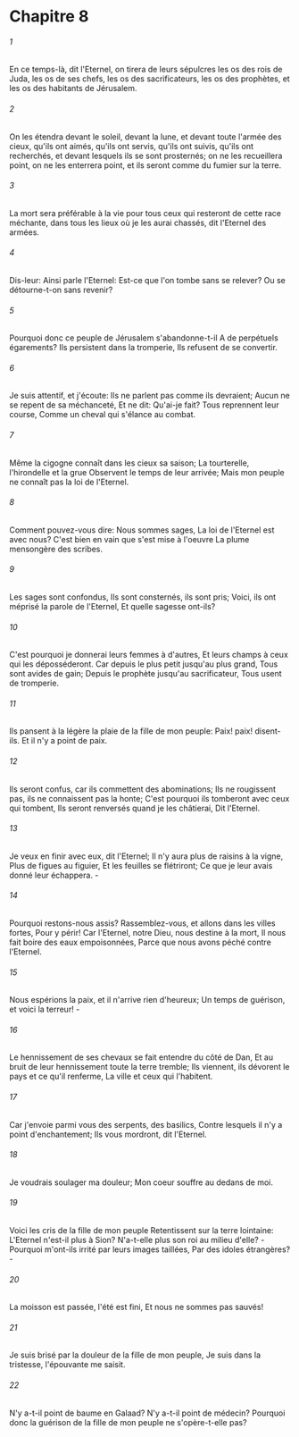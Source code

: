 # Chapitre 8

###### 1
En ce temps-là, dit l'Eternel, on tirera de leurs sépulcres les os des rois de Juda, les os de ses chefs, les os des sacrificateurs, les os des prophètes, et les os des habitants de Jérusalem.
###### 2
On les étendra devant le soleil, devant la lune, et devant toute l'armée des cieux, qu'ils ont aimés, qu'ils ont servis, qu'ils ont suivis, qu'ils ont recherchés, et devant lesquels ils se sont prosternés; on ne les recueillera point, on ne les enterrera point, et ils seront comme du fumier sur la terre.
###### 3
La mort sera préférable à la vie pour tous ceux qui resteront de cette race méchante, dans tous les lieux où je les aurai chassés, dit l'Eternel des armées.
###### 4
Dis-leur: Ainsi parle l'Eternel: Est-ce que l'on tombe sans se relever? Ou se détourne-t-on sans revenir?
###### 5
Pourquoi donc ce peuple de Jérusalem s'abandonne-t-il A de perpétuels égarements? Ils persistent dans la tromperie, Ils refusent de se convertir.
###### 6
Je suis attentif, et j'écoute: Ils ne parlent pas comme ils devraient; Aucun ne se repent de sa méchanceté, Et ne dit: Qu'ai-je fait? Tous reprennent leur course, Comme un cheval qui s'élance au combat.
###### 7
Même la cigogne connaît dans les cieux sa saison; La tourterelle, l'hirondelle et la grue Observent le temps de leur arrivée; Mais mon peuple ne connaît pas la loi de l'Eternel.
###### 8
Comment pouvez-vous dire: Nous sommes sages, La loi de l'Eternel est avec nous? C'est bien en vain que s'est mise à l'oeuvre La plume mensongère des scribes.
###### 9
Les sages sont confondus, Ils sont consternés, ils sont pris; Voici, ils ont méprisé la parole de l'Eternel, Et quelle sagesse ont-ils?
###### 10
C'est pourquoi je donnerai leurs femmes à d'autres, Et leurs champs à ceux qui les déposséderont. Car depuis le plus petit jusqu'au plus grand, Tous sont avides de gain; Depuis le prophète jusqu'au sacrificateur, Tous usent de tromperie.
###### 11
Ils pansent à la légère la plaie de la fille de mon peuple: Paix! paix! disent-ils. Et il n'y a point de paix.
###### 12
Ils seront confus, car ils commettent des abominations; Ils ne rougissent pas, ils ne connaissent pas la honte; C'est pourquoi ils tomberont avec ceux qui tombent, Ils seront renversés quand je les châtierai, Dit l'Eternel.
###### 13
Je veux en finir avec eux, dit l'Eternel; Il n'y aura plus de raisins à la vigne, Plus de figues au figuier, Et les feuilles se flétriront; Ce que je leur avais donné leur échappera. -
###### 14
Pourquoi restons-nous assis? Rassemblez-vous, et allons dans les villes fortes, Pour y périr! Car l'Eternel, notre Dieu, nous destine à la mort, Il nous fait boire des eaux empoisonnées, Parce que nous avons péché contre l'Eternel.
###### 15
Nous espérions la paix, et il n'arrive rien d'heureux; Un temps de guérison, et voici la terreur! -
###### 16
Le hennissement de ses chevaux se fait entendre du côté de Dan, Et au bruit de leur hennissement toute la terre tremble; Ils viennent, ils dévorent le pays et ce qu'il renferme, La ville et ceux qui l'habitent.
###### 17
Car j'envoie parmi vous des serpents, des basilics, Contre lesquels il n'y a point d'enchantement; Ils vous mordront, dit l'Eternel.
###### 18
Je voudrais soulager ma douleur; Mon coeur souffre au dedans de moi.
###### 19
Voici les cris de la fille de mon peuple Retentissent sur la terre lointaine: L'Eternel n'est-il plus à Sion? N'a-t-elle plus son roi au milieu d'elle? -Pourquoi m'ont-ils irrité par leurs images taillées, Par des idoles étrangères? -
###### 20
La moisson est passée, l'été est fini, Et nous ne sommes pas sauvés!
###### 21
Je suis brisé par la douleur de la fille de mon peuple, Je suis dans la tristesse, l'épouvante me saisit.
###### 22
N'y a-t-il point de baume en Galaad? N'y a-t-il point de médecin? Pourquoi donc la guérison de la fille de mon peuple ne s'opère-t-elle pas?
